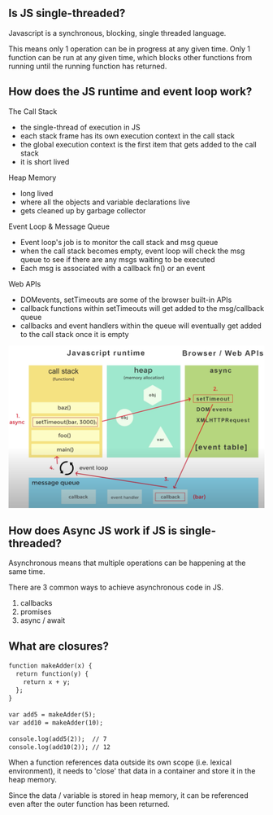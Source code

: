## Is JS single-threaded?

Javascript is a synchronous, blocking, single threaded language.

This means only 1 operation can be in progress at any given time. Only 1 function can be run at any given time, which blocks other functions from running until the running function has returned.

## How does the JS runtime and event loop work?

The Call Stack

- the single-thread of execution in JS
- each stack frame has its own execution context in the call stack
- the global execution context is the first item that gets added to the call stack
- it is short lived

Heap Memory

- long lived
- where all the objects and variable declarations live
- gets cleaned up by garbage collector

Event Loop & Message Queue

- Event loop's job is to monitor the call stack and msg queue
- when the call stack becomes empty, event loop will check the msg queue to see if there are any msgs waiting to be executed
- Each msg is associated with a callback fn() or an event

Web APIs

- DOMevents, setTimeouts are some of the browser built-in APIs
- callback functions within setTimeouts will get added to the msg/callback queue
- callbacks and event handlers within the queue will eventually get added to the call stack once it is empty

![Runtime](./assets/JS-runtime.png?raw=true)

## How does Async JS work if JS is single-threaded?

Asynchronous means that multiple operations can be happening at the same time.

There are 3 common ways to achieve asynchronous code in JS.

1. callbacks
2. promises
3. async / await

## What are closures?

```
function makeAdder(x) {
  return function(y) {
    return x + y;
  };
}

var add5 = makeAdder(5);
var add10 = makeAdder(10);

console.log(add5(2));  // 7
console.log(add10(2)); // 12
```

When a function references data outside its own scope (i.e. lexical environment), it needs to 'close' that data in a container and store it in the heap memory.

Since the data / variable is stored in heap memory, it can be referenced even after the outer function has been returned.
